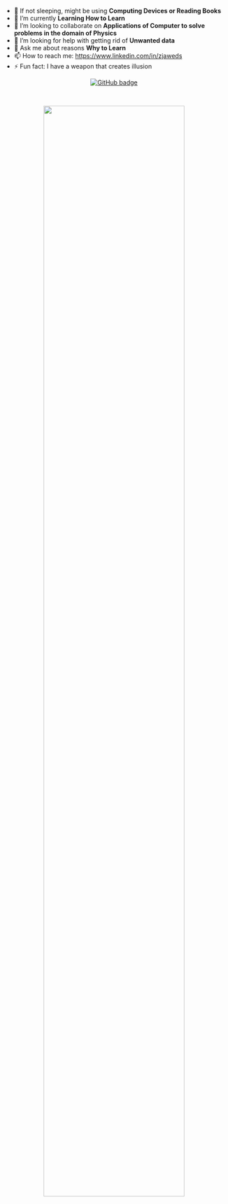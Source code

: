 <!--**zjaweds/zjaweds** is a ✨ _special_ ✨ repository because its `README.md` (this file) appears on your GitHub profile.

Here are some ideas to get you started:
-->
- 🔭 If not sleeping, might be using **Computing Devices or Reading Books**
- 🌱 I’m currently **Learning How to Learn**
- 👯 I’m looking to collaborate on **Applications of Computer to solve problems in the domain of Physics**
- 🤔 I’m looking for help with getting rid of **Unwanted data**
- 💬 Ask me about reasons **Why to Learn** 
- 📫 How to reach me: https://www.linkedin.com/in/zjaweds
- ⚡ Fun fact: I have a weapon that creates illusion



<p align="center">
  <a href="https://github.com/zjaweds?tab=followers">
    <img src="https://img.shields.io/github/followers/zjaweds?label=Followers&logo=GitHub&style=for-the-badge" alt="GitHub badge" />
  </a>
</p>

</br>

<p align="center"><img width="80%" src="https://github-readme-stats.vercel.app/api?username=zjaweds&show_icons=true&theme=dark" /></p>
